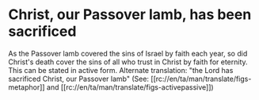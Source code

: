# Christ, our Passover lamb, has been sacrificed

As the Passover lamb covered the sins of Israel by faith each year, so did Christ's death cover the sins of all who trust in Christ by faith for eternity. This can be stated in active form. Alternate translation: "the Lord has sacrificed Christ, our Passover lamb" (See: [[rc://en/ta/man/translate/figs-metaphor]] and [[rc://en/ta/man/translate/figs-activepassive]])

